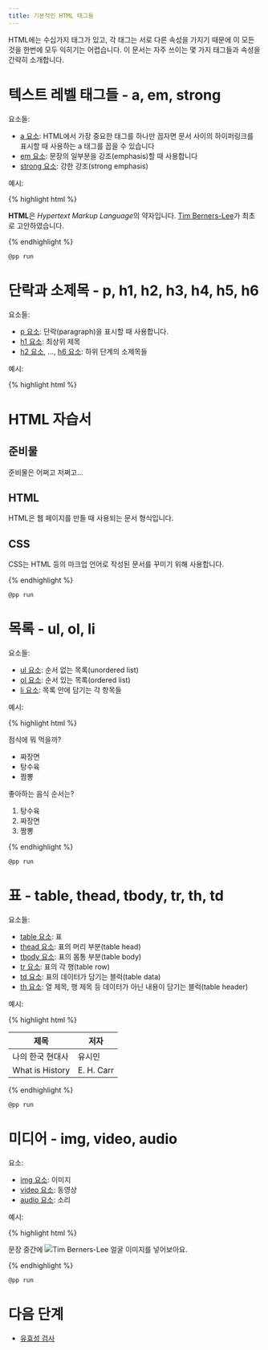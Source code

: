 ```yaml
---
title: 기본적인 HTML 태그들
---
```


HTML에는 수십가지 태그가 있고, 각 태그는 서로 다른 속성을 가지기 때문에 이 모든 것을 한번에 모두 익히기는 어렵습니다. 이 문서는 자주 쓰이는 몇 가지 태그들과 속성을 간략히 소개합니다.

# 텍스트 레벨 태그들 - a, em, strong

요소들:

*   [a 요소](/html/a.html): HTML에서 가장 중요한 태그를 하나만 꼽자면 문서 사이의 하이퍼링크를 표시할 때 사용하는 a 태그를 꼽을 수 있습니다
*   [em 요소](/html/em.html): 문장의 일부분을 강조(emphasis)할 때 사용합니다
*   [strong 요소](/html/strong.html): 강한 강조(strong emphasis)

예시:

{% highlight html %}
<p>
  <strong>HTML</strong>은 <em>Hypertext Markup Language</em>의 약자입니다.
  <a href="http://www.w3.org/People/Berners-Lee/">Tim Berners-Lee</a>가
  최초로 고안하였습니다.
</p>
{% endhighlight %}

``@pp run``


# 단락과 소제목 - p, h1, h2, h3, h4, h5, h6

요소들:

*   [p 요소](/html/p.html): 단락(paragraph)을 표시할 때 사용합니다.
*   [h1 요소](/html/h1.html): 최상위 제목
*   [h2 요소](/html/h2.html), ..., [h6 요소](/html/h6.html): 하위 단계의 소제목들

예시:

{% highlight html %}
<h1>HTML 자습서</h1>
<h2>준비물</h2>
<p>준비물은 어쩌고 저쩌고...</p>
<h2>HTML</h2>
<p>HTML은 웹 페이지를 만들 때 사용되는 문서 형식입니다.</p>
<h2>CSS</h2>
<p>CSS는 HTML 등의 마크업 언어로 작성된 문서를 꾸미기 위해 사용합니다.</p>
{% endhighlight %}

``@pp run``


# 목록 - ul, ol, li

요소들:

*   [ul 요소](/html/ul.html): 순서 없는 목록(unordered list)
*   [ol 요소](/html/ol.html): 순서 있는 목록(ordered list)
*   [li 요소](/html/li.html): 목록 안에 담기는 각 항목들

예시:

{% highlight html %}
<p>점식에 뭐 먹을까?</p>
<ul>
  <li>짜장면</li>
  <li>탕수육</li>
  <li>짬뽕</li>
</ul>

<p>좋아하는 음식 순서는?</p>
<ol>
  <li>탕수육</li>
  <li>짜장면</li>
  <li>짬뽕</li>
</ol>
{% endhighlight %}

``@pp run``


# 표 - table, thead, tbody, tr, th, td

요소들:

*   [table 요소](/html/table.html): 표
*   [thead 요소](/html/thead.html): 표의 머리 부분(table head)
*   [tbody 요소](/html/tbody.html): 표의 몸통 부분(table body)
*   [tr 요소](/html/tr.html): 표의 각 행(table row)
*   [td 요소](/html/td.html): 표의 데이터가 담기는 블럭(table data)
*   [th 요소](/html/th.html): 열 제목, 행 제목 등 데이터가 아닌 내용이 담기는 블럭(table header)

예시:

{% highlight html %}
<table>
  <thead>
    <tr>
      <th>제목</th>
      <th>저자</th>
    </tr>
  </thead>
  <tbody>
    <tr>
      <td>나의 한국 현대사</td>
      <td>유시민</td>
    </tr>
    <tr>
      <td>What is History</td>
      <td>E. H. Carr</td>
    </tr>
  </tbody>
</table>
{% endhighlight %}

``@pp run``


# 미디어 - img, video, audio

요소:

*   [img 요소](/html/img.html): 이미지
*   [video 요소](/html/video.html): 동영상
*   [audio 요소](/html/audio.html): 소리

예시:

{% highlight html %}
<p>
  문장 중간에
  <img src="http://www.w3.org/Press/Stock/Berners-Lee/2001-europaeum-eighth.jpg" alt="Tim Berners-Lee 얼굴">
  이미지를 넣어보아요.
</p>
{% endhighlight %}

``@pp run``


# 다음 단계

*   [유효성 검사](/docs/Validation.html)
